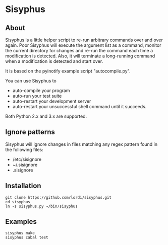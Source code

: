 Sisyphus
========

About
-----

Sisyphus is a little helper script to re-run arbitrary commands over and over again. Poor Sisyphus will execute the argument list as a command, monitor the current directory for changes and re-run the command each time a modification is detected. Also, it will terminate a long-running command when a modification is detected and start over.

It is based on the pyinotify example script "autocompile.py".

You can use Sisyphus to

 * auto-compile your program
 * auto-run your test suite
 * auto-restart your development server
 * auto-restart your unsuccessful shell command until it succeeds.

Both Python 2.x and 3.x are supported.

Ignore patterns
---------------

Sisyphus will ignore changes in files matching any regex pattern found in the following files:

 * /etc/sisignore
 * ~/.sisignore
 * .sisignore

Installation
------------

    git clone https://github.com/lordi/sisyphus.git
    cd sisyphus
    ln -s sisyphus.py ~/bin/sisyphus

Examples
--------

    sisyphus make
    sisyphus cabal test

